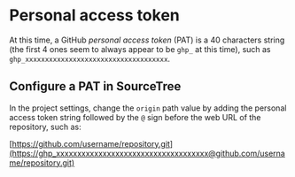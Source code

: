 # Personal access token

At this time, a GitHub _personal access token_ (PAT) is a 40 characters string (the first 4 ones seem to always appear to be `ghp_` at this time), such as `ghp_xxxxxxxxxxxxxxxxxxxxxxxxxxxxxxxxxxxx`.

## Configure a PAT in SourceTree

In the project settings, change the `origin` path value by adding the personal access token string followed by the `@` sign before the web URL of the repository, such as:

[https://github.com/username/repository.git](https://ghp_xxxxxxxxxxxxxxxxxxxxxxxxxxxxxxxxxxxx@github.com/username/repository.git)
